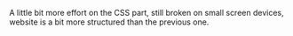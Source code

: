 A little bit more effort on the CSS part, still broken on small screen devices, website is a bit more structured than the previous one.